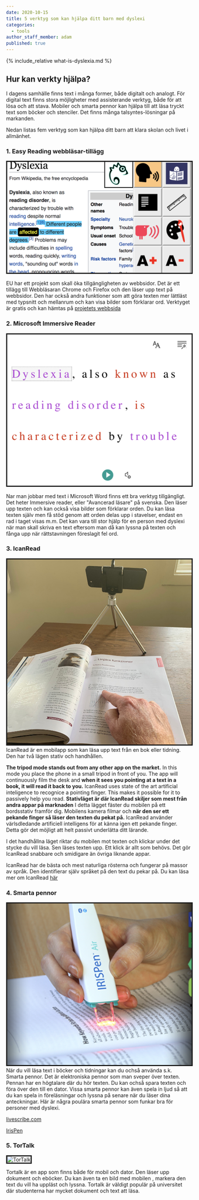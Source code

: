 ```yaml
---
date: 2020-10-15
title: 5 verktyg som kan hjälpa ditt barn med dyslexi
categories:
  - tools
author_staff_member: adam
published: true
---
```

{% include_relative what-is-dyslexia.md %}

## Hur kan verkty hjälpa?
I dagens samhälle finns text i många former, både digitalt och analogt. För digital text finns stora möjligheter med assisterande verktyg, både för att lösa och att stava. Mobiler och smarta pennor kan hjälpa till att läsa tryckt text som böcker och stenciler. Det finns många talsyntes-lösningar på markanden.

Nedan listas fem verktyg som kan hjälpa ditt barn att klara skolan och livet i allmänhet.



### 1. Easy Reading webbläsar-tillägg

<img style="border-style:solid;" src="/images/EasyReadingScreenshot.png" alt="Easy reading">


EU har ett projekt som skall öka tillgängligheten av webbsidor. Det är ett tillägg till Webbläsaran Chrome och Firefox och den läser upp text på webbsidor. Den har också andra funktioner som att göra texten mer lättläst med typsnitt och mellanrum och kan visa bilder som förklarar ord. Verktyget är gratis och kan hämtas på [projetets webbsida](https://www.easyreading.eu/easy-reading-program/)

### 2. Microsoft Immersive Reader

<img style="border-style:solid;" src="/images/ImmersiveReader.png" alt="Microsoft Immersive Reader">

Nar man jobbar med text i Microsoft Word finns ett bra verktyg tillgängligt. Det heter Immersive reader, eller "Avancerad läsare" på svenska. Den läser upp texten och kan också visa bilder som förklarar orden. Du kan läsa texten själv men få stöd genom att orden delas upp i stavelser, endast en rad i taget visas m.m. Det kan vara till stor hjälp för en person med dyslexi när man skall skriva en text eftersom man då kan lyssna på texten och fånga upp när rättstavningen föreslagit fel ord.

### 3. IcanRead
<img style="border-style:solid;" src="/images/pointing.JPG" alt="IcanRead">
IcanRead är en mobilapp som kan läsa upp text från en bok eller tidning. Den har två lägen stativ och handhållen. 

**The tripod mode stands out from any other app on the market.** In this mode you place the phone in a small tripod in front of you. The app will continuously film the desk and **when it sees you pointing at a text in a book, it will read it back to you.** IcanRead uses state of the art artificial inteligence to recognice a pointing finger. This makes it possible for it to passively help you read. 
**Stativläget är där IcanRead skiljer som mest från andra appar på marknaden** I detta lägget fäster du mobilen på ett bordsstativ framför dig. Mobilens kamera filmar och **när den ser ett pekande finger så läser den texten du pekat på.** IcanRead använder värlsdledande artificiell intelligens för at känna igen ett pekande finger. Detta gör det möjligt att helt passivt underlätta ditt lärande.

I det handhållna läget riktar du mobilen mot texten och klickar under det stycke du vill läsa. Sen läses texten upp. Ett klick är allt som behövs. Det gör IcanRead snabbare och smidigare än övriga liknande appar.


IcanRead har de bästa och mest naturliga rösterna och fungerar på massor av språk. Den identifierar själv språket på den text du pekar på.
Du kan läsa mer om IcanRead [här](/sv/)

### 4. Smarta pennor

<img style="border-style:solid;" src="/images/IrisPen.png" alt="IrisPennan">
När du vill läsa text i böcker och tidningar kan du ochså använda s.k. Smarta pennor. Det är elektroniska pennor som man sveper över texten. Pennan har en högtalare där du hör texten. Du kan ochså spara texten och föra över den till en dator. Vissa smarta pennor kan även spela in ljud så att du kan spela in föreläsningar och lyssna på senare när du läser dina anteckningar.
Här är några poulära smarta pennor som funkar bra för personer med dyslexi.

[livescribe.com](https://eu.livescribe.com/)

[IrisPen](https://www.irislink.com/EN-SE/c1708/IRISPen-Air-7---Portable-Digital-Highlighter.aspx)

### 5. TorTalk

<img style="border-style:solid;" src="https://tortalk.se/wp-content/uploads/images/product_winmac_large.jpg" alt="TorTalk">


Tortalk är en app som finns både för mobil och dator. Den läser upp dokument och eböcker. Du kan även ta en bild med mobilen , markera den text du vill ha uppläst och lyssna. Tortalk är väldigt populär på universitet där studenterna har mycket dokument och text att läsa.


